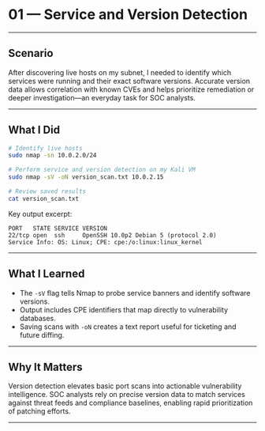 # 01 — Service and Version Detection

---

## Scenario

After discovering live hosts on my subnet, I needed to identify which services were running and their exact software versions. Accurate version data allows correlation with known CVEs and helps prioritize remediation or deeper investigation—an everyday task for SOC analysts.

---

## What I Did

```bash
# Identify live hosts
sudo nmap -sn 10.0.2.0/24

# Perform service and version detection on my Kali VM
sudo nmap -sV -oN version_scan.txt 10.0.2.15

# Review saved results
cat version_scan.txt
```

Key output excerpt:
```
PORT   STATE SERVICE VERSION
22/tcp open  ssh     OpenSSH 10.0p2 Debian 5 (protocol 2.0)
Service Info: OS: Linux; CPE: cpe:/o:linux:linux_kernel
```

---

## What I Learned

- The `-sV` flag tells Nmap to probe service banners and identify software versions.
- Output includes CPE identifiers that map directly to vulnerability databases.
- Saving scans with `-oN` creates a text report useful for ticketing and future diffing.

---

## Why It Matters

Version detection elevates basic port scans into actionable vulnerability intelligence. SOC analysts rely on precise version data to match services against threat feeds and compliance baselines, enabling rapid prioritization of patching efforts.

---

